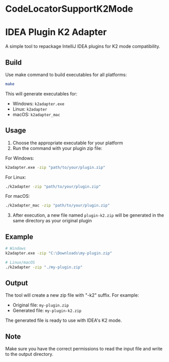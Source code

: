 # CodeLocatorSupportK2Mode

# IDEA Plugin K2 Adapter

A simple tool to repackage IntelliJ IDEA plugins for K2 mode compatibility.

## Build

Use make command to build executables for all platforms:

```bash
make
```

This will generate executables for:
- Windows: `k2adapter.exe`
- Linux: `k2adapter`
- macOS: `k2adapter_mac`

## Usage

1. Choose the appropriate executable for your platform
2. Run the command with your plugin zip file:

For Windows:
```bash
k2adapter.exe -zip "path/to/your/plugin.zip"
```

For Linux:
```bash
./k2adapter -zip "path/to/your/plugin.zip"
```

For macOS:
```bash
./k2adapter_mac -zip "path/to/your/plugin.zip"
```

3. After execution, a new file named `plugin-k2.zip` will be generated in the same directory as your original plugin

## Example

```bash
# Windows
k2adapter.exe -zip "C:\Downloads\my-plugin.zip"

# Linux/macOS
./k2adapter -zip "./my-plugin.zip"
```

## Output

The tool will create a new zip file with "-k2" suffix. For example:
- Original file: `my-plugin.zip`
- Generated file: `my-plugin-k2.zip`

The generated file is ready to use with IDEA's K2 mode.

## Note

Make sure you have the correct permissions to read the input file and write to the output directory.